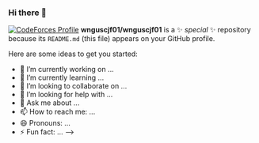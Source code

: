 ### Hi there 👋

[![CodeForces Profile](https://cf.leed.at?id={ChurriesJubilee})](https://codeforces.com/profile/{ChurriesJubilee})
**wnguscjf01/wnguscjf01** is a ✨ _special_ ✨ repository because its `README.md` (this file) appears on your GitHub profile.

Here are some ideas to get you started:

- 🔭 I’m currently working on ...
- 🌱 I’m currently learning ...
- 👯 I’m looking to collaborate on ...
- 🤔 I’m looking for help with ...
- 💬 Ask me about ...
- 📫 How to reach me: ...
- 😄 Pronouns: ...
- ⚡ Fun fact: ...
-->
